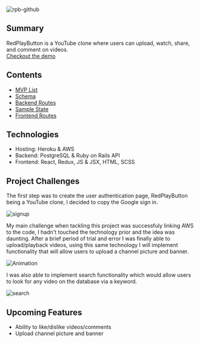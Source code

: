![rpb-github](https://user-images.githubusercontent.com/59325246/133792985-d1f55bcb-d794-4ca7-98bb-745eb65a6611.png)

## Summary

RedPlayButton is a YouTube clone where users can upload, watch, share, and comment on videos.  
[Checkout the demo](https://red-play-button.herokuapp.com/#/)

## Contents

+ [MVP List](mvp-list)
+ [Schema](schema)
+ [Backend Routes](backend-routes)
+ [Sample State](sample-state)
+ [Frontend Routes](frontend-routes)

## Technologies

* Hosting: Heroku & AWS
* Backend: PostgreSQL & Ruby on Rails API
* Frontend: React, Redux, JS & JSX, HTML, SCSS

## Project Challenges

The first step was to create the user authentication page, RedPlayButton being a YouTube clone, I decided to copy the Google sign in.

![signup](https://user-images.githubusercontent.com/59325246/133798374-63639b05-bbf4-4b75-8168-2fc29196e605.gif)

My main challenge when tackling this project was successfuly linking AWS to the code, I hadn't touched the technology prior and the idea was daunting. After a brief period of trial and error I was finally able to upload/playback videos, using this same technology I will implement functionality that will allow users to upload a channel picture and banner.

![Animation](https://user-images.githubusercontent.com/59325246/133797018-b07774fe-1404-4c0c-b6eb-9a5149b9cfb2.gif)

I was also able to implement search functionality which would allow users to look for any video on the database via a keyword.

![search](https://user-images.githubusercontent.com/59325246/133797786-a88932f8-53e0-45c8-a487-711d7afb2424.gif)

## Upcoming Features

* Ability to like/dislike videos/comments
* Upload channel picture and banner
